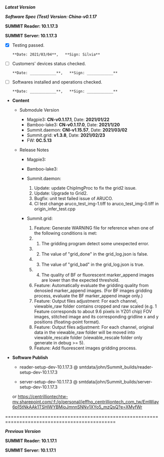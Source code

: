 




***Latest Version***

***Software Spec (Test) Version: China-v0.1.17***

**SUMMIT Reader: 10.1.17.3**

**SUMMIT Server: 10.1.17.3**

* [x] Testing passed.

      **Date: 2021/03/04**,   **Sign: Silvia**

* [ ] Customers' devices status checked.

      **Date: ____________**,   **Sign: ____________**

* [ ] Softwares installed and operations checked.

      **Date: ____________**,   **Sign: ____________**

*  **Content**  
    *  Submodule Version  
        *  Magpie3: **CN-v0.1.17.1**,          Date: **2021/01/22**  
        *  Bamboo-lake3: **CN-v0.1.17.0**,          Date: **2021/1/20**  
        *  Summit.daemon: **CNI-v1.15.57**,          Date: **2021/03/02**  
        *  Summit.grid: **v1.3.8**,          Date: **2021/02/23**  
        *  FW: **0C.5.13**

    *  Release Notes  
        *  Magpie3:
  
        *  Bamboo-lake3:
  
        *  Summit.daemon:  
            1. Update: update ChipImgProc to fix the grid2 issue.  
            2. Update: Upgrade to Grid2.  
            3. Bugfix: unit test failed issue of ARUCO.  
            4. CI test change aruco_test_img-1.tiff to aruco_test_img-0.tiff in origin_infer_test.cpp
  
        *  Summit.grid:  
            1. Feature: Generate WARNING file for reference when one of the following conditions is met:  
            2. 1. The gridding program detect some unexpected error.  
            3. 2. The value of "grid_done" in the grid_log.json is false.  
            4. 3. The value of "grid_bad" in the grid_log.json is true.  
            5. 4. The quality of BF or fluorescent marker_append images are lower than the expected threshold.  
            6. Feature: Automatically evaluate the gridding quality from denosied marker_append images. (For BF images gridding process, evaluate the BF marker_append image only.)  
            7. Feature: Output files adjustment: For each channel, viewable_raw folder contains cropped and raw scaled (e.g. 1 Feature corresponds to about 9.6 pixels in YZ01 chip) FOV images, stitched image and its corresponding gridline x and y positions (floating-point format).  
            8. Feature: Output files adjustment: For each channel, original data in the viewable_raw folder will be moved into viewable_rescale folder (viewable_rescale folder only generate in debug >= 5).  
            9. Feature: Add fluorescent images gridding process.
  
* **Software Publish** 

    * reader-setup-dev-10.1.17.3 @ smtdata/john/Summit_builds/reader-setup-dev-10.1.17.3

    * server-setup-dev-10.1.17.3 @ smtdata/john/Summit_builds/server-setup-dev-10.1.17.3

    or https://centrilliontechtw-my.sharepoint.com/:f:/g/personal/jeffho_centrilliontech_com_tw/EmWiay6p15tNkAAk1TSHlWYBMioJmnnSNNv1XYo5_mzQsQ?e=XMyfWr

=============================================================================================

***Previous Version***

**SUMMIT Reader: 10.1.17.1**

**SUMMIT Server: 10.1.17.1**